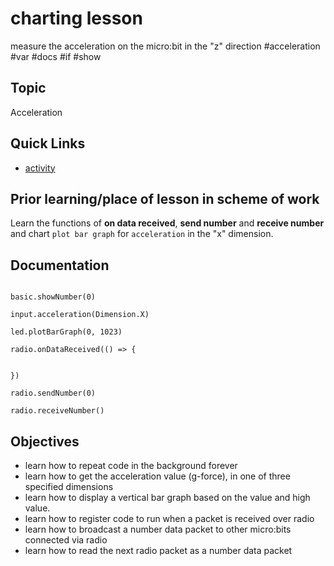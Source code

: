# charting lesson

measure the acceleration on the micro:bit in the "z" direction #acceleration #var #docs #if #show

## Topic

Acceleration

## Quick Links

* [activity](/microbit/lessons/charting/activity)


## Prior learning/place of lesson in scheme of work

Learn the functions of **on data received**, **send number** and **receive number** and chart `plot bar graph` for `acceleration` in the "x" dimension.

## Documentation

```docs

basic.showNumber(0)

input.acceleration(Dimension.X)

led.plotBarGraph(0, 1023)

radio.onDataReceived(() => {


})

radio.sendNumber(0)

radio.receiveNumber()

```

## Objectives

* learn how to repeat code in the background forever
* learn how to get the acceleration value (g-force), in one of three specified dimensions
* learn how to display a vertical bar graph based on the value and high value.
* learn how to register code to run when a packet is received over radio
* learn how to broadcast a number data packet to other micro:bits connected via radio
* learn how to read the next radio packet as a number data packet
